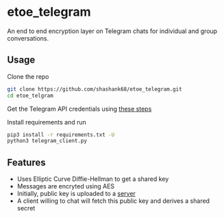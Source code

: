 # etoe_telegram

An end to end encryption layer on Telegram chats for individual and group conversations.

## Usage

Clone the repo

```bash
git clone https://github.com/shashank68/etoe_telegram.git
cd etoe_telgram
```

Get the Telegram API credentials using [these steps](https://core.telegram.org/api/obtaining_api_id#obtaining-api-id)

Install requirements and run

```bash
pip3 install -r requirements.txt -U
python3 telegram_client.py

```

## Features

* Uses Elliptic Curve Diffie-Hellman to get a shared key
* Messages are encryted using AES
* Initially, public key is uploaded to a [server](https://pub-keys.herokuapp.com/)
* A client willing to chat will fetch this public key and derives a shared secret
